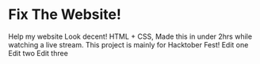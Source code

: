 # Fix The Website!
Help my website Look decent! HTML + CSS, Made this in under 2hrs while watching a live stream. This project is mainly for Hacktober Fest!
Edit one
Edit two
Edit three
